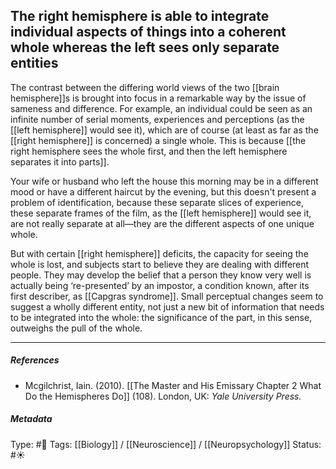 ## The right hemisphere is able to integrate individual aspects of things into a coherent whole whereas the left sees only separate entities # 

The contrast between the differing world views of the two [[brain hemisphere]]s is brought into focus in a remarkable way by the issue of sameness and difference. For example, an individual could be seen as an infinite number of serial moments, experiences and perceptions (as the [[left hemisphere]] would see it), which are of course (at least as far as the [[right hemisphere]] is concerned) a single whole. This is because [[the right hemisphere sees the whole first, and then the left hemisphere separates it into parts]].

Your wife or husband who left the house this morning may be in a different mood or have a different haircut by the evening, but this doesn't present a problem of identification, because these separate slices of experience, these separate frames of the film, as the [[left hemisphere]] would see it, are not really separate at all—they are the different aspects of one unique whole.

But with certain [[right hemisphere]] deficits, the capacity for seeing the whole is lost, and subjects start to believe they are dealing with different people. They may develop the belief that a person they know very well is actually being ‘re-presented’ by an impostor, a condition known, after its first describer, as [[Capgras syndrome]]. Small perceptual changes seem to suggest a wholly different entity, not just a new bit of information that needs to be integrated into the whole: the significance of the part, in this sense, outweighs the pull of the whole.

___

##### References

- Mcgilchrist, Iain. (2010). [[The Master and His Emissary Chapter 2 What Do the Hemispheres Do]] (108). London, UK: _Yale University Press._

##### Metadata

Type: #🔴 
Tags: [[Biology]] / [[Neuroscience]] / [[Neuropsychology]]
Status: #☀️ 